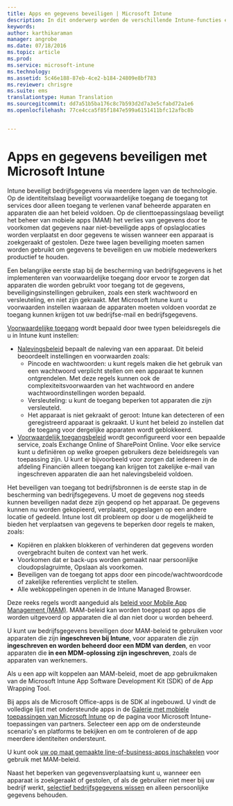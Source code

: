 ```yaml
---
title: Apps en gegevens beveiligen | Microsoft Intune
description: In dit onderwerp worden de verschillende Intune-functies en -mogelijkheden beschreven die beschikbaar voor u zijn voor het beveiligen van uw bedrijfs-apps en -gegevens.
keywords: 
author: karthikaraman
manager: angrobe
ms.date: 07/18/2016
ms.topic: article
ms.prod: 
ms.service: microsoft-intune
ms.technology: 
ms.assetid: 5c46e188-87eb-4ce2-b184-24809e8bf783
ms.reviewer: chrisgre
ms.suite: ems
translationtype: Human Translation
ms.sourcegitcommit: dd7a51b5ba176c8c7b593d2d7a3e5cfabd72a1e6
ms.openlocfilehash: 77ce4cca5f85f1847e599a6151411bfc12afbc8b


---
```


# Apps en gegevens beveiligen met Microsoft Intune


Intune beveiligt bedrijfsgegevens via meerdere lagen van de technologie.  Op de identiteitslaag beveiligt voorwaardelijke toegang de toegang tot services door alleen toegang te verlenen vanaf beheerde apparaten en apparaten die aan het beleid voldoen.  Op de clienttoepassingslaag beveiligt het beheer van mobiele apps (MAM) het verlies van gegevens door te voorkomen dat gegevens naar niet-beveiligde apps of opslaglocaties worden verplaatst en door gegevens te wissen wanneer een apparaat is zoekgeraakt of gestolen.  Deze twee lagen beveiliging moeten samen worden gebruikt om gegevens te beveiligen en uw mobiele medewerkers productief te houden.

Een belangrijke eerste stap bij de bescherming van bedrijfsgegevens is het implementeren van voorwaardelijke toegang door ervoor te zorgen dat apparaten die worden gebruikt voor toegang tot de gegevens, beveiligingsinstellingen gebruiken, zoals een sterk wachtwoord en versleuteling, en niet zijn gekraakt. Met Microsoft Intune kunt u voorwaarden instellen waaraan de apparaten moeten voldoen voordat ze toegang kunnen krijgen tot uw bedrijfse-mail en bedrijfsgegevens.

[Voorwaardelijke toegang](restrict-access-to-email-and-o365-services-with-microsoft-intune.md) wordt bepaald door twee typen beleidsregels die u in Intune kunt instellen:
- [Nalevingsbeleid](introduction-to-device-compliance-policies-in-microsoft-intune.md) bepaalt de naleving van een apparaat. Dit beleid beoordeelt instellingen en voorwaarden zoals:
  - Pincode en wachtwoorden: u kunt regels maken die het gebruik van een wachtwoord verplicht stellen om een apparaat te kunnen ontgrendelen. Met deze regels kunnen ook de complexiteitsvoorwaarden van het wachtwoord en andere wachtwoordinstellingen worden bepaald.
  - Versleuteling: u kunt de toegang beperken tot apparaten die zijn versleuteld.
  - Het apparaat is niet gekraakt of geroot: Intune kan detecteren of een geregistreerd apparaat is gekraakt. U kunt het beleid zo instellen dat de toegang voor dergelijke apparaten wordt geblokkeerd.
- [Voorwaardelijk toegangsbeleid](restrict-access-to-email-and-o365-services-with-microsoft-intune.md) wordt geconfigureerd voor een bepaalde service, zoals Exchange Online of SharePoint Online. Voor elke service kunt u definiëren op welke groepen gebruikers deze beleidsregels van toepassing zijn. U kunt er bijvoorbeeld voor zorgen dat iedereen in de afdeling Financiën alleen toegang kan krijgen tot zakelijke e-mail van ingeschreven apparaten die aan het nalevingsbeleid voldoen.

Het beveiligen van toegang tot bedrijfsbronnen is de eerste stap in de bescherming van bedrijfsgegevens. U moet de gegevens nog steeds kunnen beveiligen nadat deze zijn geopend op het apparaat. De gegevens kunnen nu worden gekopieerd, verplaatst, opgeslagen op een andere locatie of gedeeld. Intune lost dit probleem op door u de mogelijkheid te bieden het verplaatsen van gegevens te beperken door regels te maken, zoals:
- Kopiëren en plakken blokkeren of verhinderen dat gegevens worden overgebracht buiten de context van het werk.
- Voorkomen dat er back-ups worden gemaakt naar persoonlijke cloudopslagruimte, Opslaan als voorkomen.
- Beveiligen van de toegang tot apps door een pincode/wachtwoordcode of zakelijke referenties verplicht te stellen.
- Alle webkoppelingen openen in de Intune Managed Browser.

Deze reeks regels wordt aangeduid als [beleid voor Mobile App Management (MAM)](protect-app-data-using-mobile-app-management-policies-with-microsoft-intune.md).  MAM-beleid kan worden toegepast op apps die worden uitgevoerd op apparaten die al dan niet door u worden beheerd.  

U kunt uw bedrijfsgegevens beveiligen door MAM-beleid te gebruiken voor apparaten die zijn **ingeschreven bij Intune**, voor apparaten die zijn **ingeschreven en worden beheerd door een MDM van derden**, en voor apparaten die **in een MDM-oplossing zijn ingeschreven**, zoals de apparaten van werknemers.

Als u een app wilt koppelen aan MAM-beleid, moet de app gebruikmaken van de Microsoft Intune App Software Development Kit (SDK) of de App Wrapping Tool.

Bij apps als de Microsoft Office-apps is de SDK al ingebouwd. U vindt de volledige lijst met ondersteunde apps in de [Galerie met mobiele toepassingen van Microsoft Intune](https://www.microsoft.com/en-us/server-cloud/products/microsoft-intune/partners.aspx) op de pagina voor Microsoft Intune-toepassingen van partners. Selecteer een app om de ondersteunde scenario's en platforms te bekijken en om te controleren of de app meerdere identiteiten ondersteunt.

U kunt ook [uw op maat gemaakte line-of-business-apps inschakelen](decide-how-to-prepare-apps-for-mobile-application-management-with-microsoft-intune.md) voor gebruik met MAM-beleid.

Naast het beperken van gegevensverplaatsing kunt u, wanneer een apparaat is zoekgeraakt of gestolen, of als de gebruiker niet meer bij uw bedrijf werkt, [selectief bedrijfsgegevens wissen](wipe-managed-company-app-data-with-microsoft-intune.md) en alleen persoonlijke gegevens behouden.



<!--HONumber=Oct16_HO3-->


